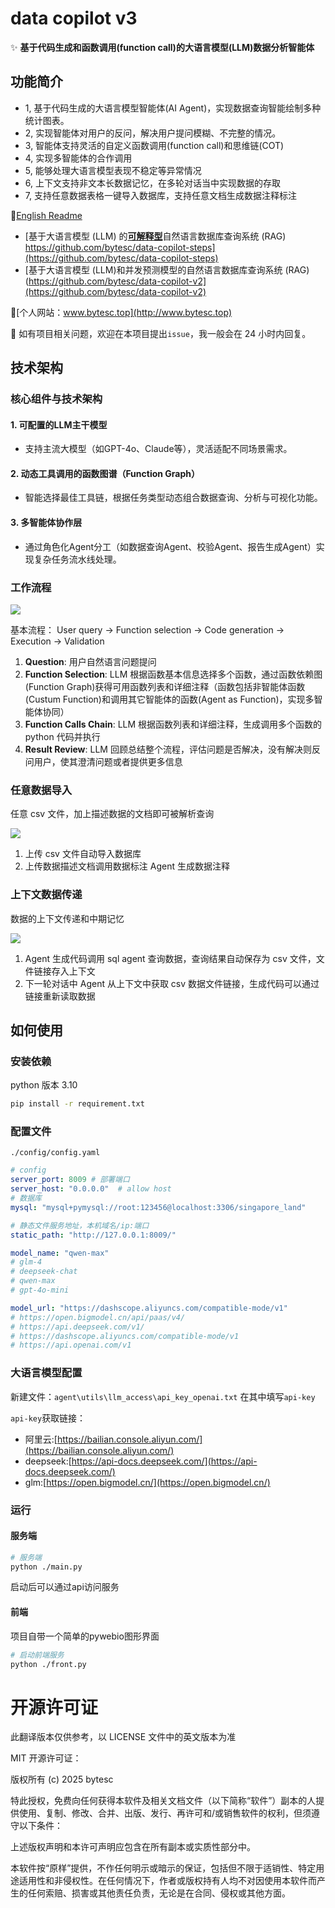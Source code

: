 # data copilot v3

✨ **基于代码生成和函数调用(function call)的大语言模型(LLM)数据分析智能体**

## 功能简介

- 1, 基于代码生成的大语言模型智能体(AI Agent)，实现数据查询智能绘制多种统计图表。
- 2, 实现智能体对用户的反问，解决用户提问模糊、不完整的情况。
- 3, 智能体支持灵活的自定义函数调用(function call)和思维链(COT)
- 4, 实现多智能体的合作调用
- 5, 能够处理大语言模型表现不稳定等异常情况
- 6, 上下文支持非文本长数据记忆，在多轮对话当中实现数据的存取
- 7, 支持任意数据表格一键导入数据库，支持任意文档生成数据注释标注

🚩[English Readme](./README.en.md)

- [基于大语言模型 (LLM) 的<u>**可解释型**</u>自然语言数据库查询系统 (RAG) https://github.com/bytesc/data-copilot-steps](https://github.com/bytesc/data-copilot-steps)
- [基于大语言模型 (LLM)和并发预测模型的自然语言数据库查询系统 (RAG) (https://github.com/bytesc/data-copilot-v2](https://github.com/bytesc/data-copilot-v2)

🚩[个人网站：www.bytesc.top](http://www.bytesc.top)

🔔 如有项目相关问题，欢迎在本项目提出`issue`，我一般会在 24 小时内回复。

## 技术架构

### 核心组件与技术架构  

#### **1. 可配置的LLM主干模型**  
- 支持主流大模型（如GPT-4o、Claude等），灵活适配不同场景需求。  

#### **2. 动态工具调用的函数图谱（Function Graph）**  
- 智能选择最佳工具链，根据任务类型动态组合数据查询、分析与可视化功能。  

#### **3. 多智能体协作层**  
- 通过角色化Agent分工（如数据查询Agent、校验Agent、报告生成Agent）实现复杂任务流水线处理。  

### 工作流程

![](./readme_img/flow2.png)

基本流程：
User query → Function selection → Code generation → Execution → Validation
1. **Question**: 用户自然语言问题提问
2. **Function Selection**: LLM 根据函数基本信息选择多个函数，通过函数依赖图(Function Graph)获得可用函数列表和详细注释（函数包括非智能体函数(Custum Function)和调用其它智能体的函数(Agent as Function)，实现多智能体协同）
3. **Function Calls Chain**: LLM 根据函数列表和详细注释，生成调用多个函数的 python 代码并执行
4. **Result Review**: LLM 回顾总结整个流程，评估问题是否解决，没有解决则反问用户，使其澄清问题或者提供更多信息

### 任意数据导入

任意 csv 文件，加上描述数据的文档即可被解析查询

![](./readme_img/flow4.png)

1. 上传 csv 文件自动导入数据库
2. 上传数据描述文档调用数据标注 Agent 生成数据注释

### 上下文数据传递

数据的上下文传递和中期记忆

![](./readme_img/flow3.png)

1. Agent 生成代码调用 sql agent 查询数据，查询结果自动保存为 csv 文件，文件链接存入上下文
2. 下一轮对话中 Agent 从上下文中获取 csv 数据文件链接，生成代码可以通过链接重新读取数据

## 如何使用

### 安装依赖

python 版本 3.10

```bash
pip install -r requirement.txt
```

### 配置文件

`./config/config.yaml`
```yml
# config
server_port: 8009 # 部署端口
server_host: "0.0.0.0"  # allow host
# 数据库
mysql: "mysql+pymysql://root:123456@localhost:3306/singapore_land"

# 静态文件服务地址，本机域名/ip:端口
static_path: "http://127.0.0.1:8009/"

model_name: "qwen-max"
# glm-4
# deepseek-chat
# qwen-max
# gpt-4o-mini

model_url: "https://dashscope.aliyuncs.com/compatible-mode/v1"
# https://open.bigmodel.cn/api/paas/v4/
# https://api.deepseek.com/v1/
# https://dashscope.aliyuncs.com/compatible-mode/v1
# https://api.openai.com/v1

```

### 大语言模型配置

新建文件：`agent\utils\llm_access\api_key_openai.txt` 在其中填写`api-key`

`api-key`获取链接：
- 阿里云:[https://bailian.console.aliyun.com/](https://bailian.console.aliyun.com/)
- deepseek:[https://api-docs.deepseek.com/](https://api-docs.deepseek.com/)
- glm:[https://open.bigmodel.cn/](https://open.bigmodel.cn/)

### 运行

#### 服务端

```bash
# 服务端
python ./main.py
```

启动后可以通过api访问服务

#### 前端

项目自带一个简单的pywebio图形界面

```bash
# 启动前端服务
python ./front.py
```

# 开源许可证

此翻译版本仅供参考，以 LICENSE 文件中的英文版本为准

MIT 开源许可证：

版权所有 (c) 2025 bytesc

特此授权，免费向任何获得本软件及相关文档文件（以下简称“软件”）副本的人提供使用、复制、修改、合并、出版、发行、再许可和/或销售软件的权利，但须遵守以下条件：

上述版权声明和本许可声明应包含在所有副本或实质性部分中。

本软件按“原样”提供，不作任何明示或暗示的保证，包括但不限于适销性、特定用途适用性和非侵权性。在任何情况下，作者或版权持有人均不对因使用本软件而产生的任何索赔、损害或其他责任负责，无论是在合同、侵权或其他方面。
